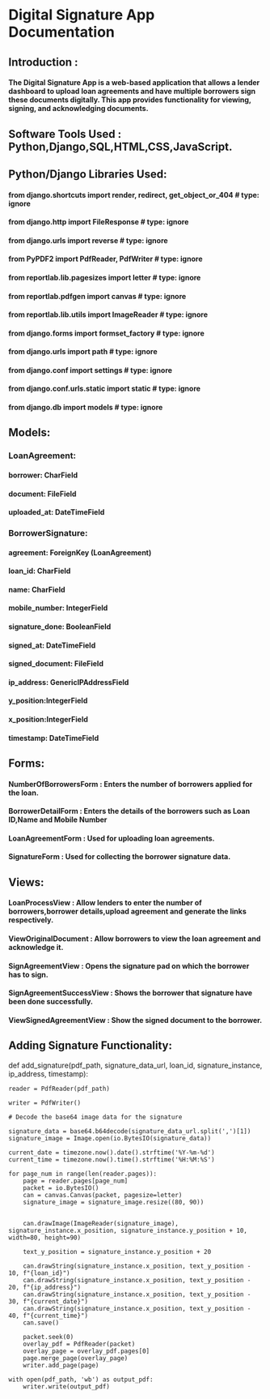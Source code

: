 # Digital Signature App Documentation

## Introduction : 
####  The Digital Signature App is a web-based application that allows a lender dashboard to upload loan agreements and have multiple borrowers sign these documents digitally. This app provides functionality for viewing, signing, and acknowledging documents.


## Software Tools Used : Python,Django,SQL,HTML,CSS,JavaScript.


## Python/Django Libraries Used:

#### from django.shortcuts import render, redirect, get_object_or_404 # type: ignore
#### from django.http import FileResponse # type: ignore
#### from django.urls import reverse # type: ignore
#### from PyPDF2 import PdfReader, PdfWriter # type: ignore
#### from reportlab.lib.pagesizes import letter # type: ignore
#### from reportlab.pdfgen import canvas # type: ignore
#### from reportlab.lib.utils import ImageReader # type: ignore
#### from django.forms import formset_factory # type: ignore
#### from django.urls import path # type: ignore
#### from django.conf import settings # type: ignore
#### from django.conf.urls.static import static # type: ignore
#### from django.db import models # type: ignore


## Models:

### LoanAgreement:

#### borrower: CharField
#### document: FileField
#### uploaded_at: DateTimeField

### BorrowerSignature:

#### agreement: ForeignKey (LoanAgreement)
#### loan_id: CharField
#### name: CharField
#### mobile_number: IntegerField
#### signature_done: BooleanField 
#### signed_at: DateTimeField
#### signed_document: FileField
#### ip_address: GenericIPAddressField
#### y_position:IntegerField
#### x_position:IntegerField
#### timestamp: DateTimeField

## Forms:

#### NumberOfBorrowersForm : Enters the number of borrowers applied for the loan.
#### BorrowerDetailForm : Enters the details of the borrowers such as Loan ID,Name and Mobile Number
#### LoanAgreementForm : Used for uploading loan agreements.
#### SignatureForm : Used for collecting the borrower signature data.


## Views:

#### LoanProcessView : Allow lenders to enter the number of borrowers,borrower details,upload agreement and generate the links respectively.
#### ViewOriginalDocument : Allow borrowers to view the loan agreement and acknowledge it.
#### SignAgreementView : Opens the signature pad on which the borrower has to sign.
#### SignAgreementSuccessView : Shows the borrower that signature have been done successfully.
#### ViewSignedAgreementView : Show the signed document to the borrower.  



## Adding Signature Functionality:

def add_signature(pdf_path, signature_data_url, loan_id, signature_instance, ip_address, timestamp):
    
    reader = PdfReader(pdf_path)
    
    writer = PdfWriter()
    
    # Decode the base64 image data for the signature

    signature_data = base64.b64decode(signature_data_url.split(',')[1])
    signature_image = Image.open(io.BytesIO(signature_data))
    
    current_date = timezone.now().date().strftime('%Y-%m-%d')
    current_time = timezone.now().time().strftime('%H:%M:%S')

    for page_num in range(len(reader.pages)):
        page = reader.pages[page_num]
        packet = io.BytesIO()
        can = canvas.Canvas(packet, pagesize=letter)
        signature_image = signature_image.resize((80, 90))
        
        
        can.drawImage(ImageReader(signature_image), signature_instance.x_position, signature_instance.y_position + 10, width=80, height=90)
        
        text_y_position = signature_instance.y_position + 20
        
        can.drawString(signature_instance.x_position, text_y_position - 10, f"{loan_id}")
        can.drawString(signature_instance.x_position, text_y_position - 20, f"{ip_address}")
        can.drawString(signature_instance.x_position, text_y_position - 30, f"{current_date}")
        can.drawString(signature_instance.x_position, text_y_position - 40, f"{current_time}")
        can.save()

        packet.seek(0)
        overlay_pdf = PdfReader(packet)
        overlay_page = overlay_pdf.pages[0]
        page.merge_page(overlay_page)
        writer.add_page(page)

    with open(pdf_path, 'wb') as output_pdf:
        writer.write(output_pdf)

























